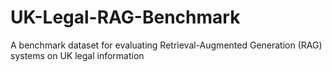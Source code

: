 # UK-Legal-RAG-Benchmark
A benchmark dataset for evaluating Retrieval-Augmented Generation (RAG) systems on UK legal information
